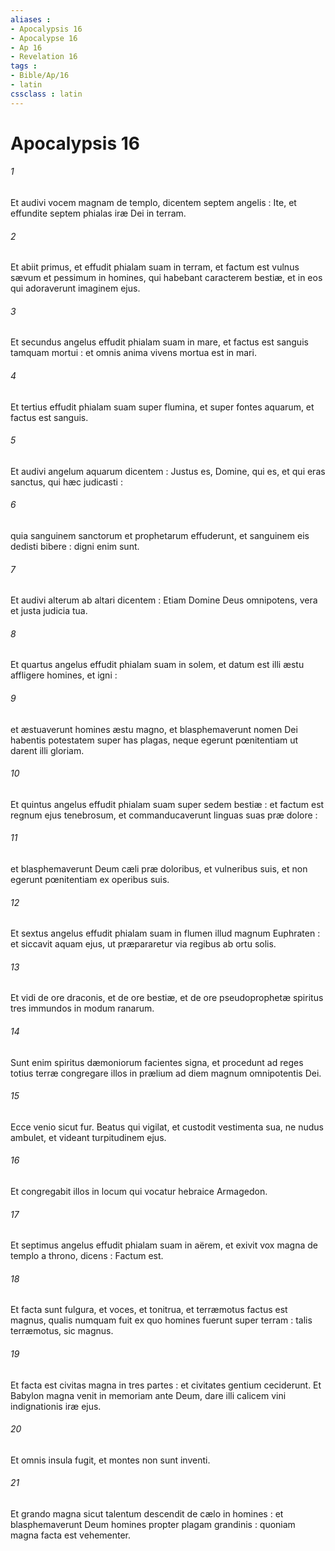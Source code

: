 ```yaml
---
aliases : 
- Apocalypsis 16
- Apocalypse 16
- Ap 16
- Revelation 16
tags : 
- Bible/Ap/16
- latin
cssclass : latin
---
```


# Apocalypsis 16

###### 1
Et audivi vocem magnam de templo, dicentem septem angelis : Ite, et effundite septem phialas iræ Dei in terram.
###### 2
Et abiit primus, et effudit phialam suam in terram, et factum est vulnus sævum et pessimum in homines, qui habebant caracterem bestiæ, et in eos qui adoraverunt imaginem ejus.
###### 3
Et secundus angelus effudit phialam suam in mare, et factus est sanguis tamquam mortui : et omnis anima vivens mortua est in mari.
###### 4
Et tertius effudit phialam suam super flumina, et super fontes aquarum, et factus est sanguis.
###### 5
Et audivi angelum aquarum dicentem : Justus es, Domine, qui es, et qui eras sanctus, qui hæc judicasti :
###### 6
quia sanguinem sanctorum et prophetarum effuderunt, et sanguinem eis dedisti bibere : digni enim sunt.
###### 7
Et audivi alterum ab altari dicentem : Etiam Domine Deus omnipotens, vera et justa judicia tua.
###### 8
Et quartus angelus effudit phialam suam in solem, et datum est illi æstu affligere homines, et igni :
###### 9
et æstuaverunt homines æstu magno, et blasphemaverunt nomen Dei habentis potestatem super has plagas, neque egerunt pœnitentiam ut darent illi gloriam.
###### 10
Et quintus angelus effudit phialam suam super sedem bestiæ : et factum est regnum ejus tenebrosum, et commanducaverunt linguas suas præ dolore :
###### 11
et blasphemaverunt Deum cæli præ doloribus, et vulneribus suis, et non egerunt pœnitentiam ex operibus suis.
###### 12
Et sextus angelus effudit phialam suam in flumen illud magnum Euphraten : et siccavit aquam ejus, ut præpararetur via regibus ab ortu solis.
###### 13
Et vidi de ore draconis, et de ore bestiæ, et de ore pseudoprophetæ spiritus tres immundos in modum ranarum.
###### 14
Sunt enim spiritus dæmoniorum facientes signa, et procedunt ad reges totius terræ congregare illos in prælium ad diem magnum omnipotentis Dei.
###### 15
Ecce venio sicut fur. Beatus qui vigilat, et custodit vestimenta sua, ne nudus ambulet, et videant turpitudinem ejus.
###### 16
Et congregabit illos in locum qui vocatur hebraice Armagedon.
###### 17
Et septimus angelus effudit phialam suam in aërem, et exivit vox magna de templo a throno, dicens : Factum est.
###### 18
Et facta sunt fulgura, et voces, et tonitrua, et terræmotus factus est magnus, qualis numquam fuit ex quo homines fuerunt super terram : talis terræmotus, sic magnus.
###### 19
Et facta est civitas magna in tres partes : et civitates gentium ceciderunt. Et Babylon magna venit in memoriam ante Deum, dare illi calicem vini indignationis iræ ejus.
###### 20
Et omnis insula fugit, et montes non sunt inventi.
###### 21
Et grando magna sicut talentum descendit de cælo in homines : et blasphemaverunt Deum homines propter plagam grandinis : quoniam magna facta est vehementer.
